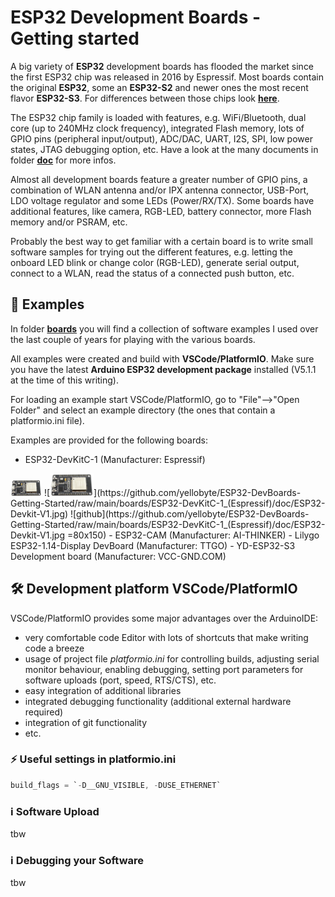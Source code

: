 # ESP32 Development Boards - Getting started

A big variety of **ESP32** development boards has flooded the market since the first ESP32 chip was released in 2016 by Espressif. Most boards contain the original **ESP32**, some an **ESP32-S2** and newer ones the most recent flavor **ESP32-S3**. For differences between those chips look [**here**](https://github.com/yellobyte/ESP32-DevBoards-Getting-Started/raw/main/doc/Comparison_Espressif-ESP32-S2-C3-S3.pdf).

The ESP32 chip family is loaded with features, e.g. WiFi/Bluetooth, dual core (up to 240MHz clock frequency), integrated Flash memory, lots of GPIO pins (peripheral input/output), ADC/DAC, UART, I2S, SPI, low power states, JTAG debugging option, etc. Have a look at the many documents in folder [**doc**](https://github.com/yellobyte/ESP32-DevBoards-Getting-Started/blob/main/doc) for more infos.

Almost all development boards feature a greater number of GPIO pins, a combination of WLAN antenna and/or IPX antenna connector, USB-Port, LDO voltage regulator and some LEDs (Power/RX/TX). Some boards have additional features, like camera, RGB-LED, battery connector, more Flash memory and/or PSRAM, etc.

Probably the best way to get familiar with a certain board is to write small software samples for trying out the different features, e.g. letting the onboard LED blink or change color (RGB-LED), generate serial output, connect to a WLAN, read the status of a connected push button, etc.

## :file_folder: Examples

In folder [**boards**](https://github.com/yellobyte/ESP32-DevBoards-Getting-Started/blob/main/boards) you will find  a collection of software examples I used over the last couple of years for playing with the various boards.  

All examples were created and build with **VSCode/PlatformIO**. Make sure you have the latest **Arduino ESP32 development package** installed (V5.1.1 at the time of this writing).

For loading an example start VSCode/PlatformIO, go to "File"-->"Open Folder" and select an example directory (the ones that contain a platformio.ini file).

Examples are provided for the following boards:

- ESP32-DevKitC-1 (Manufacturer: Espressif)  
<img src="https://github.com/yellobyte/ESP32-DevBoards-Getting-Started/raw/main/boards/ESP32-DevKitC-1_(Espressif)/doc/ESP32-Devkit-V1.jpg" width="50"/>
![<img src="https://github.com/yellobyte/ESP32-DevBoards-Getting-Started/raw/main/boards/ESP32-DevKitC-1_(Espressif)/doc/ESP32-Devkit-V1.jpg" width="70"/>](https://github.com/yellobyte/ESP32-DevBoards-Getting-Started/raw/main/boards/ESP32-DevKitC-1_(Espressif)/doc/ESP32-Devkit-V1.jpg)  
![github](https://github.com/yellobyte/ESP32-DevBoards-Getting-Started/raw/main/boards/ESP32-DevKitC-1_(Espressif)/doc/ESP32-Devkit-V1.jpg =80x150)  
- ESP32-CAM (Manufacturer: AI-THINKER)
- Lilygo ESP32-1.14-Display DevBoard (Manufacturer: TTGO)
- YD-ESP32-S3 Development board (Manufacturer: VCC-GND.COM)  

## :hammer_and_wrench: Development platform VSCode/PlatformIO

VSCode/PlatformIO provides some major advantages over the ArduinoIDE:
  - very comfortable code Editor with lots of shortcuts that make writing code a breeze
  - usage of project file *platformio.ini* for controlling builds, adjusting serial monitor behaviour, enabling debugging, setting port parameters for software uploads (port, speed, RTS/CTS), etc.
  - easy integration of additional libraries
  - integrated debugging functionality (additional external hardware required)
  - integration of git functionality
  - etc.

### :zap: Useful settings in platformio.ini


```c
build_flags = `-D__GNU_VISIBLE, -DUSE_ETHERNET`
```

### :information_source: Software Upload

tbw

### :information_source: Debugging your Software 

tbw